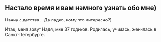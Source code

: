 ## Настало время и вам немного узнать обо мне)

Начну с детства...
Да ладно, кому это интересно?)

Итак, меня зовут Надя, мне 37 годиков. Родилась, училась, женилась в Санкт-Петербурге.

